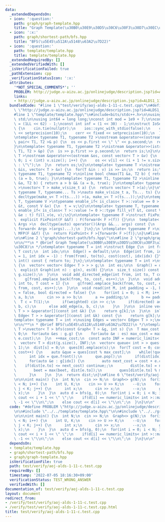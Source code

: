 ```yaml
---
data:
  _extendedDependsOn:
  - icon: ':question:'
    path: graph/graph-template.hpp
    title: "Graph Template(\u30B0\u30E9\u30D5\u30C6\u30F3\u30D7\u30EC\u30FC\u30C8)"
  - icon: ':x:'
    path: graph/shortest-path/bfs.hpp
    title: "BFS(\u5E45\u512A\u5148\u63A2\u7D22)"
  - icon: ':question:'
    path: template/template.hpp
    title: template/template.hpp
  _extendedRequiredBy: []
  _extendedVerifiedWith: []
  _isVerificationFailed: true
  _pathExtension: cpp
  _verificationStatusIcon: ':x:'
  attributes:
    '*NOT_SPECIAL_COMMENTS*': ''
    PROBLEM: http://judge.u-aizu.ac.jp/onlinejudge/description.jsp?id=ALDS1_11_C
    links:
    - http://judge.u-aizu.ac.jp/onlinejudge/description.jsp?id=ALDS1_11_C
  bundledCode: "#line 1 \"test/verify/aoj-alds-1-11-c.test.cpp\"\n#define PROBLEM\
    \ \"http://judge.u-aizu.ac.jp/onlinejudge/description.jsp?id=ALDS1_11_C\"\n\n\
    #line 1 \"template/template.hpp\"\n#include<bits/stdc++.h>\n\nusing namespace\
    \ std;\n\nusing int64 = long long;\nconst int mod = 1e9 + 7;\n\nconst int64 infll\
    \ = (1LL << 62) - 1;\nconst int inf = (1 << 30) - 1;\n\nstruct IoSetup {\n  IoSetup()\
    \ {\n    cin.tie(nullptr);\n    ios::sync_with_stdio(false);\n    cout << fixed\
    \ << setprecision(10);\n    cerr << fixed << setprecision(10);\n  }\n} iosetup;\n\
    \ntemplate< typename T1, typename T2 >\nostream &operator<<(ostream &os, const\
    \ pair< T1, T2 >& p) {\n  os << p.first << \" \" << p.second;\n  return os;\n\
    }\n\ntemplate< typename T1, typename T2 >\nistream &operator>>(istream &is, pair<\
    \ T1, T2 > &p) {\n  is >> p.first >> p.second;\n  return is;\n}\n\ntemplate< typename\
    \ T >\nostream &operator<<(ostream &os, const vector< T > &v) {\n  for(int i =\
    \ 0; i < (int) v.size(); i++) {\n    os << v[i] << (i + 1 != v.size() ? \" \"\
    \ : \"\");\n  }\n  return os;\n}\n\ntemplate< typename T >\nistream &operator>>(istream\
    \ &is, vector< T > &v) {\n  for(T &in : v) is >> in;\n  return is;\n}\n\ntemplate<\
    \ typename T1, typename T2 >\ninline bool chmax(T1 &a, T2 b) { return a < b &&\
    \ (a = b, true); }\n\ntemplate< typename T1, typename T2 >\ninline bool chmin(T1\
    \ &a, T2 b) { return a > b && (a = b, true); }\n\ntemplate< typename T = int64\
    \ >\nvector< T > make_v(size_t a) {\n  return vector< T >(a);\n}\n\ntemplate<\
    \ typename T, typename... Ts >\nauto make_v(size_t a, Ts... ts) {\n  return vector<\
    \ decltype(make_v< T >(ts...)) >(a, make_v< T >(ts...));\n}\n\ntemplate< typename\
    \ T, typename V >\ntypename enable_if< is_class< T >::value == 0 >::type fill_v(T\
    \ &t, const V &v) {\n  t = v;\n}\n\ntemplate< typename T, typename V >\ntypename\
    \ enable_if< is_class< T >::value != 0 >::type fill_v(T &t, const V &v) {\n  for(auto\
    \ &e : t) fill_v(e, v);\n}\n\ntemplate< typename F >\nstruct FixPoint : F {\n\
    \  explicit FixPoint(F &&f) : F(forward< F >(f)) {}\n\n  template< typename...\
    \ Args >\n  decltype(auto) operator()(Args &&... args) const {\n    return F::operator()(*this,\
    \ forward< Args >(args)...);\n  }\n};\n \ntemplate< typename F >\ninline decltype(auto)\
    \ MFP(F &&f) {\n  return FixPoint< F >{forward< F >(f)};\n}\n#line 4 \"test/verify/aoj-alds-1-11-c.test.cpp\"\
    \n\n#line 2 \"graph/shortest-path/bfs.hpp\"\n\n#line 2 \"graph/graph-template.hpp\"\
    \n\n/**\n * @brief Graph Template(\u30B0\u30E9\u30D5\u30C6\u30F3\u30D7\u30EC\u30FC\
    \u30C8)\n */\ntemplate< typename T = int >\nstruct Edge {\n  int from, to;\n \
    \ T cost;\n  int idx;\n\n  Edge() = default;\n\n  Edge(int from, int to, T cost\
    \ = 1, int idx = -1) : from(from), to(to), cost(cost), idx(idx) {}\n\n  operator\
    \ int() const { return to; }\n};\n\ntemplate< typename T = int >\nstruct Graph\
    \ {\n  vector< vector< Edge< T > > > g;\n  int es;\n\n  Graph() = default;\n\n\
    \  explicit Graph(int n) : g(n), es(0) {}\n\n  size_t size() const {\n    return\
    \ g.size();\n  }\n\n  void add_directed_edge(int from, int to, T cost = 1) {\n\
    \    g[from].emplace_back(from, to, cost, es++);\n  }\n\n  void add_edge(int from,\
    \ int to, T cost = 1) {\n    g[from].emplace_back(from, to, cost, es);\n    g[to].emplace_back(to,\
    \ from, cost, es++);\n  }\n\n  void read(int M, int padding = -1, bool weighted\
    \ = false, bool directed = false) {\n    for(int i = 0; i < M; i++) {\n      int\
    \ a, b;\n      cin >> a >> b;\n      a += padding;\n      b += padding;\n    \
    \  T c = T(1);\n      if(weighted) cin >> c;\n      if(directed) add_directed_edge(a,\
    \ b, c);\n      else add_edge(a, b, c);\n    }\n  }\n\n  inline vector< Edge<\
    \ T > > &operator[](const int &k) {\n    return g[k];\n  }\n\n  inline const vector<\
    \ Edge< T > > &operator[](const int &k) const {\n    return g[k];\n  }\n};\n\n\
    template< typename T = int >\nusing Edges = vector< Edge< T > >;\n#line 4 \"graph/shortest-path/bfs.hpp\"\
    \n\n/**\n * @brief BFS(\u5E45\u512A\u5148\u63A2\u7D22)\n */\ntemplate< typename\
    \ T >\nvector< T > bfs(const Graph< T > &g, int s) {\n  T max_cost = 0, beet =\
    \ 0;\n  for(auto &es : g.g) {\n    for(auto &e : es) max_cost = max(max_cost,\
    \ e.cost);\n  }\n  ++max_cost;\n  const auto INF = numeric_limits< T >::max();\n\
    \  vector< T > dist(g.size(), INF);\n  vector< queue< int > > ques(max_cost +\
    \ 1);\n  dist[s] = 0;\n  ques[0].emplace(s);\n  for(T cost = 0; cost <= beet;\
    \ cost++) {\n    auto &que = ques[cost % max_cost];\n    while(!que.empty()) {\n\
    \      int idx = que.front();\n      que.pop();\n      if(dist[idx] < cost) continue;\n\
    \      for(auto &e : g[idx]) {\n        auto next_cost = cost + e.cost;\n    \
    \    if(dist[e.to] <= next_cost) continue;;\n        dist[e.to] = next_cost;\n\
    \        beet = max(beet, dist[e.to]);\n        ques[dist[e.to] % max_cost].emplace(e.to);\n\
    \      }\n    }\n  }\n  return dist;\n}\n#line 6 \"test/verify/aoj-alds-1-11-c.test.cpp\"\
    \n\n\nint main() {\n  int N;\n  cin >> N;\n  Graph<> g(N);\n  for(int i = 0; i\
    \ < N; i++) {\n    int U, K;\n    cin >> U >> K;\n    --U;\n    for(int j = 0;\
    \ j < K; j++) {\n      int x;\n      cin >> x;\n      --x;\n      g.add_directed_edge(U,\
    \ x);\n    }\n  }\n  auto d = bfs(g, 0);\n  for(int i = 0; i < N; i++) {\n   \
    \ cout << i + 1 << \" \";\n    if(d[i] == numeric_limits< int >::max()) cout <<\
    \ -1 << \"\\n\";\n    else cout << d[i] << \"\\n\";\n  }\n}\n\n"
  code: "#define PROBLEM \"http://judge.u-aizu.ac.jp/onlinejudge/description.jsp?id=ALDS1_11_C\"\
    \n\n#include \"../../template/template.hpp\"\n\n#include \"../../graph/shortest-path/bfs.hpp\"\
    \n\n\nint main() {\n  int N;\n  cin >> N;\n  Graph<> g(N);\n  for(int i = 0; i\
    \ < N; i++) {\n    int U, K;\n    cin >> U >> K;\n    --U;\n    for(int j = 0;\
    \ j < K; j++) {\n      int x;\n      cin >> x;\n      --x;\n      g.add_directed_edge(U,\
    \ x);\n    }\n  }\n  auto d = bfs(g, 0);\n  for(int i = 0; i < N; i++) {\n   \
    \ cout << i + 1 << \" \";\n    if(d[i] == numeric_limits< int >::max()) cout <<\
    \ -1 << \"\\n\";\n    else cout << d[i] << \"\\n\";\n  }\n}\n\n"
  dependsOn:
  - template/template.hpp
  - graph/shortest-path/bfs.hpp
  - graph/graph-template.hpp
  isVerificationFile: true
  path: test/verify/aoj-alds-1-11-c.test.cpp
  requiredBy: []
  timestamp: '2022-07-05 18:16:30+09:00'
  verificationStatus: TEST_WRONG_ANSWER
  verifiedWith: []
documentation_of: test/verify/aoj-alds-1-11-c.test.cpp
layout: document
redirect_from:
- /verify/test/verify/aoj-alds-1-11-c.test.cpp
- /verify/test/verify/aoj-alds-1-11-c.test.cpp.html
title: test/verify/aoj-alds-1-11-c.test.cpp
---
```

